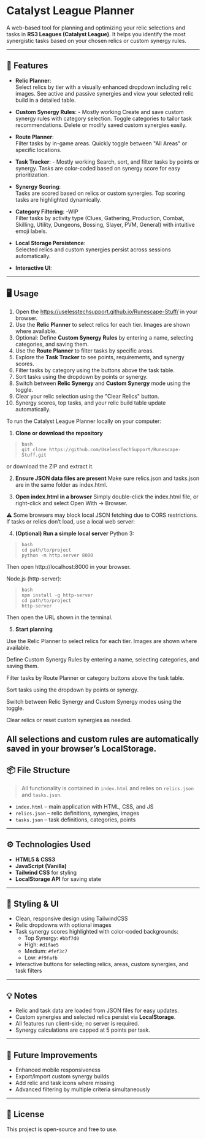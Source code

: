 # Catalyst League Planner

A web-based tool for planning and optimizing your relic selections and tasks in **RS3 Leagues (Catalyst League)**. It helps you identify the most synergistic tasks based on your chosen relics or custom synergy rules.

---

## 🌟 Features

- **Relic Planner**:  
  Select relics by tier with a visually enhanced dropdown including relic images. See active and passive synergies and view your selected relic build in a detailed table.

- **Custom Synergy Rules**:   - Mostly working
  Create and save custom synergy rules with category selection. Toggle categories to tailor task recommendations. Delete or modify saved custom synergies easily.

- **Route Planner**:  
  Filter tasks by in-game areas. Quickly toggle between "All Areas" or specific locations.

- **Task Tracker**:  - Mostly working
  Search, sort, and filter tasks by points or synergy. Tasks are color-coded based on synergy score for easy prioritization.

- **Synergy Scoring**:  
  Tasks are scored based on relics or custom synergies. Top scoring tasks are highlighted dynamically.

- **Category Filtering**: -WIP  
  Filter tasks by activity type (Clues, Gathering, Production, Combat, Skilling, Utility, Dungeons, Bossing, Slayer, PVM, General) with intuitive emoji labels.

- **Local Storage Persistence**:  
  Selected relics and custom synergies persist across sessions automatically.

- **Interactive UI**:  

---

## 🖥️ Usage

1. Open the https://uselesstechsupport.github.io/Runescape-Stuff/ in your browser.  
2. Use the **Relic Planner** to select relics for each tier. Images are shown where available.  
3. Optional: Define **Custom Synergy Rules** by entering a name, selecting categories, and saving them.  
4. Use the **Route Planner** to filter tasks by specific areas.  
5. Explore the **Task Tracker** to see points, requirements, and synergy scores.  
6. Filter tasks by category using the buttons above the task table.  
7. Sort tasks using the dropdown by points or synergy.  
8. Switch between **Relic Synergy** and **Custom Synergy** mode using the toggle.  
9. Clear your relic selection using the "Clear Relics" button.  
10. Synergy scores, top tasks, and your relic build table update automatically.



To run the Catalyst League Planner locally on your computer:

1. **Clone or download the repository**  

>     bash
>     git clone https://github.com/UselessTechSupport/Runescape-Stuff.git

or download the ZIP and extract it.

2. **Ensure JSON data files are present**
Make sure relics.json and tasks.json are in the same folder as index.html.

3. **Open index.html in a browser**
Simply double-click the index.html file, or right-click and select Open With → Browser.

⚠️ Some browsers may block local JSON fetching due to CORS restrictions. If tasks or relics don’t load, use a local web server:

4. **(Optional) Run a simple local server**
Python 3:

>     bash
>     cd path/to/project
>     python -m http.server 8000

Then open http://localhost:8000 in your browser.

Node.js (http-server):

  >     bash
   >     npm install -g http-server
   >     cd path/to/project
   >     http-server

Then open the URL shown in the terminal.

5. **Start planning**

Use the Relic Planner to select relics for each tier. Images are shown where available.

Define Custom Synergy Rules by entering a name, selecting categories, and saving them.

Filter tasks by Route Planner or category buttons above the task table.

Sort tasks using the dropdown by points or synergy.

Switch between Relic Synergy and Custom Synergy modes using the toggle.

Clear relics or reset custom synergies as needed.

All selections and custom rules are automatically saved in your browser’s LocalStorage.
---

## 📦 File Structure

> All functionality is contained in `index.html` and relies on `relics.json` and `tasks.json`.  

- `index.html` – main application with HTML, CSS, and JS  
- `relics.json` – relic definitions, synergies, images  
- `tasks.json` – task definitions, categories, points  

---

## ⚙️ Technologies Used

- **HTML5 & CSS3**  
- **JavaScript (Vanilla)**  
- **Tailwind CSS** for styling  
- **LocalStorage API** for saving state  

---

## 🎨 Styling & UI

- Clean, responsive design using TailwindCSS  
- Relic dropdowns with optional images  
- Task synergy scores highlighted with color-coded backgrounds:  
  - Top Synergy: `#bbf7d0`  
  - High: `#d1fae5`  
  - Medium: `#fef3c7`  
  - Low: `#f9fafb`  
- Interactive buttons for selecting relics, areas, custom synergies, and task filters  

---

## 💡 Notes

- Relic and task data are loaded from JSON files for easy updates.  
- Custom synergies and selected relics persist via **LocalStorage**.  
- All features run client-side; no server is required.  
- Synergy calculations are capped at 5 points per task.  

---

## 🔗 Future Improvements

- Enhanced mobile responsiveness  
- Export/import custom synergy builds  
- Add relic and task icons where missing  
- Advanced filtering by multiple criteria simultaneously  

---

## 📜 License

This project is open-source and free to use.
